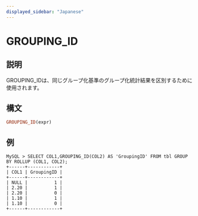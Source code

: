 ```yaml
---
displayed_sidebar: "Japanese"
---
```



# GROUPING_ID

## 説明

GROUPING_IDは、同じグループ化基準のグループ化統計結果を区別するために使用されます。

## 構文

```Haskell
GROUPING_ID(expr)
```

## 例

```Plain
MySQL > SELECT COL1,GROUPING_ID(COL2) AS 'GroupingID' FROM tbl GROUP BY ROLLUP (COL1, COL2);
+------+------------+
| COL1 | GroupingID |
+------+------------+
| NULL |          1 |
| 2.20 |          1 |
| 2.20 |          0 |
| 1.10 |          1 |
| 1.10 |          0 |
+------+------------+
```

